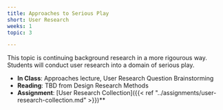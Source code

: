 ```yaml
---
title: Approaches to Serious Play
short: User Research
weeks: 1
topic: 3

---
```


This topic is continuing background research in a more rigourous way. Students will conduct user research into a domain of serious play.

- **In Class**: Approaches lecture, User Research Question Brainstorming
- **Reading**: TBD from Design Research Methods
- **Assignment**: [User Research Collection]({{< ref "../assignments/user-research-collection.md" >}})**